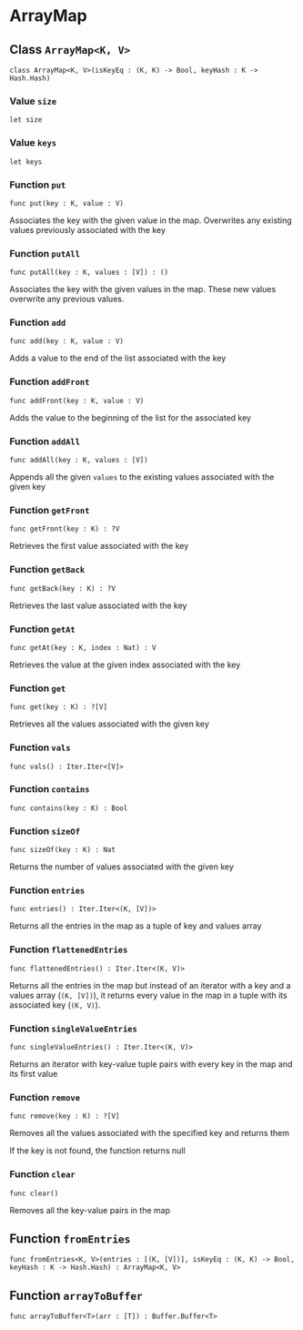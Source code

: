 # ArrayMap

## Class `ArrayMap<K, V>`

``` motoko no-repl
class ArrayMap<K, V>(isKeyEq : (K, K) -> Bool, keyHash : K -> Hash.Hash)
```


### Value `size`
``` motoko no-repl
let size
```



### Value `keys`
``` motoko no-repl
let keys
```



### Function `put`
``` motoko no-repl
func put(key : K, value : V)
```

Associates the key with the given value in the map.
Overwrites any existing values previously associated with the key


### Function `putAll`
``` motoko no-repl
func putAll(key : K, values : [V]) : ()
```

Associates the key with the given values in the map.
These new values overwrite any previous values.


### Function `add`
``` motoko no-repl
func add(key : K, value : V)
```

Adds a value to the end of the list associated with the key


### Function `addFront`
``` motoko no-repl
func addFront(key : K, value : V)
```

Adds the value to the beginning of the list for the associated key


### Function `addAll`
``` motoko no-repl
func addAll(key : K, values : [V])
```

Appends all the given `values` to the existing values associated with the given key


### Function `getFront`
``` motoko no-repl
func getFront(key : K) : ?V
```

Retrieves the first value associated with the key


### Function `getBack`
``` motoko no-repl
func getBack(key : K) : ?V
```

Retrieves the last value associated with the key


### Function `getAt`
``` motoko no-repl
func getAt(key : K, index : Nat) : V
```

Retrieves the value at the given index associated with the key


### Function `get`
``` motoko no-repl
func get(key : K) : ?[V]
```

Retrieves all the values associated with the given key


### Function `vals`
``` motoko no-repl
func vals() : Iter.Iter<[V]>
```



### Function `contains`
``` motoko no-repl
func contains(key : K) : Bool
```



### Function `sizeOf`
``` motoko no-repl
func sizeOf(key : K) : Nat
```

Returns the number of values associated with the given key


### Function `entries`
``` motoko no-repl
func entries() : Iter.Iter<(K, [V])>
```

Returns all the entries in the map as a tuple of
key and values array


### Function `flattenedEntries`
``` motoko no-repl
func flattenedEntries() : Iter.Iter<(K, V)>
```

Returns all the entries in the map but instead of
an iterator with a key and a values array (`(K, [V])`), it returns
every value in the map in a tuple with its associated key (`(K, V)`).


### Function `singleValueEntries`
``` motoko no-repl
func singleValueEntries() : Iter.Iter<(K, V)>
```

Returns an iterator with key-value tuple pairs with every key in
the map and its first value


### Function `remove`
``` motoko no-repl
func remove(key : K) : ?[V]
```

Removes all the values associated with the specified key
and returns them

If the key is not found, the function returns null


### Function `clear`
``` motoko no-repl
func clear()
```

Removes all the key-value pairs in the map

## Function `fromEntries`
``` motoko no-repl
func fromEntries<K, V>(entries : [(K, [V])], isKeyEq : (K, K) -> Bool, keyHash : K -> Hash.Hash) : ArrayMap<K, V>
```


## Function `arrayToBuffer`
``` motoko no-repl
func arrayToBuffer<T>(arr : [T]) : Buffer.Buffer<T>
```

